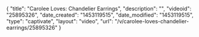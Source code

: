 {
    "title": "Carolee Loves: Chandelier Earrings",
    "description": "",
    "videoid": "25895326",
    "date_created": "1453119515",
    "date_modified": "1453119515",
    "type": "captivate",
    "layout": "video",
    "url": "\/v\/carolee-loves-chandelier-earrings\/25895326"
}